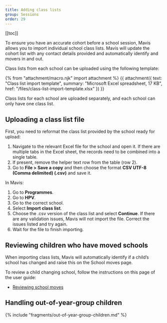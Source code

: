 ```yaml
---
title: Adding class lists
group: Sessions
order: 29
---
```


[[toc]]

To ensure you have an accurate cohort before a school session, Mavis allows you to import individual school class lists. Mavis will update the cohort list with any contact details provided and automatically identify and movers in and out. 

Class lists from each school can be uploaded using the following template:

{% from "attachment/macro.njk" import attachment %}
{{ attachment({
  text: "Class list import template",
  summary: "Microsoft Excel spreadsheet, 17 KB",
  href: "/files/class-list-import-template.xlsx"
}) }}

Class lists for each school are uploaded separately, and each school can only have one class list.

## Uploading a class list file

First, you need to reformat the class list provided by the school ready for upload:

1. Navigate to the relevant Excel file for the school and open it. If there are multiple tabs in the Excel sheet, the records need to be combined into a single table.
2. If present, remove the helper text row from the table (row 2).
3. Go to **File > Save a copy** and then choose the format **CSV UTF-8 (Comma delimited) (.csv)** and save it.

In Mavis:

1. Go to **Programmes**.
2. Go to **HPV**.
3. Go to the correct school.
4. Select **Import class list**.
5. Choose the .csv version of the class list and select **Continue**. If there are any validation issues, Mavis will not import the file. Correct the issues listed and try again.
6. Wait for the file to finish importing.

## Reviewing children who have moved schools

When importing class lists, Mavis will automatically identify if a child’s school has changed and raise this on the School moves page.

To review a child changing school, follow the instructions on this page of the user guide:

* [Reviewing school moves](/guide/school-moves)

## Handling out-of-year-group children

{% include "fragments/out-of-year-group-children.md" %}
